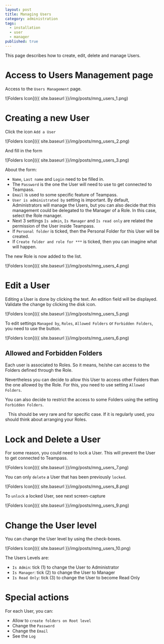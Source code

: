 ```yaml
---
layout: post
title: Managing Users
category: administration
tags: 
  - installation
  - user
  - manager
published: true
---
```




<p class="message">
    This page describes how to create, edit, delete and manage Users.
</p>
<span class="linkmore"></span>

# Access to Users Management page

Access to the `Users Management` page.

![Folders Icon]({{ site.baseurl }}/img/posts/mng_users_1.png)

# Creating a new User

Click the icon `Add a User`

![Folders Icon]({{ site.baseurl }}/img/posts/mng_users_2.png)

And fill in the form

![Folders Icon]({{ site.baseurl }}/img/posts/mng_users_3.png)

About the form:

* `Name`, `Last name` and `Login` need to be filled in.
* The `Password` is the one the User will need to use to get connected to Teampass.
* `Email` is used to some specific feature of Teampass.
* `User is administrated by` setting is important. By default, Administrators will manage the Users, but you can also decide that this management could be delegated to the Manager of a Role. In this case, select the Role manager.
* Next 3 settings `Is admin`, `Is Manager` and `Is read only` are related the permission of the User inside Teampass. 
* If `Personal folder` is ticked, then the Personal Folder for this User will be created.
* If `Create folder and role for ***` is ticked, then you can imagine what will happen.

The new Role is now added to the list.

![Folders Icon]({{ site.baseurl }}/img/posts/mng_users_4.png)

# Edit a User

Editing a User is done by clicking the text. An edition field will be displayed.
Validate the change by clicking the disk icon.

![Folders Icon]({{ site.baseurl }}/img/posts/mng_users_5.png)

To edit settings `Managed by`, `Roles`, `Allowed Folders` or `Forbidden Folders`, you need to use the button.

![Folders Icon]({{ site.baseurl }}/img/posts/mng_users_6.png)

## Allowed and Forbidden Folders

Each user is associated to Roles. So it means, he/she can access to the Folders defined through the Role.

Nevertheless you can decide to allow this User to access other Folders than the one allowed by the Role.
For this, you need to use setting `Allowed Folders`.

You can also decide to restrict the access to some Folders using the setting `Forbidden Folders`.

<i class="fa fa-bullhorn" style="margin-right:10px;"></i> This should be very rare and for specific case. If it is regularly used, you should think about arranging your Roles.

# Lock and Delete a User

For some reason, you could need to lock a User.
This will prevent the User to get connected to Teampass.

![Folders Icon]({{ site.baseurl }}/img/posts/mng_users_7.png)

You can only `delete` a User that has been previously `locked`.

![Folders Icon]({{ site.baseurl }}/img/posts/mng_users_8.png)

To `unlock` a locked User, see next screen-capture

![Folders Icon]({{ site.baseurl }}/img/posts/mng_users_9.png)

# Change the User level

You can change the User level by using the check-boxes.

![Folders Icon]({{ site.baseurl }}/img/posts/mng_users_10.png)

The Users Levels are:

* `Is Admin`: tick (1) to change the User to Administrator
* `Is Manager`: tick (2) to change the User to Manager
* `Is Read Only`: tick (3) to change the User to become Read Only

# Special actions

For each User, you can:

* Allow to `create folders on Root level`
* Change the `Password`
* Change the `Email`
* See the `Log`
